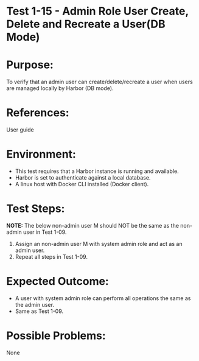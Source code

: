 Test 1-15 - Admin Role User Create, Delete and Recreate a User(DB Mode)
=======

# Purpose:

To verify that an admin user can create/delete/recreate a user when users are managed locally by Harbor (DB mode).

# References:
User guide

# Environment:
* This test requires that a Harbor instance is running and available.
* Harbor is set to authenticate against a local database. 
* A linux host with Docker CLI installed (Docker client).

# Test Steps:

**NOTE:** The below non-admin user M should NOT be the same as the non-admin user in Test 1-09.

1. Assign an non-admin user M with system admin role and act as an admin user. 
2. Repeat all steps in Test 1-09.

# Expected Outcome:

* A user with system admin role can perform all operations the same as the admin user. 
* Same as Test 1-09.

# Possible Problems:
None